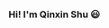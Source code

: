 ### Hi! I'm Qinxin Shu :smiley:

<!--[![krysxin's GitHub stats](https://github-readme-stats.vercel.app/api?username=krysxin&theme=algolia&show_icons=true)](https://github.com/krysxin/github-readme-stats) -->

<!--[![Top Langs](https://github-readme-stats.vercel.app/api/top-langs/?username=krysxin&theme=algolia&show_icons=true)](https://github.com/krysxin/github-readme-stats) -->

<!--
**krysxin/krysxin** is a ✨ _special_ ✨ repository because its `README.md` (this file) appears on your GitHub profile.

Here are some ideas to get you started:

- 🔭 I’m currently working on ...
- 🌱 I’m currently learning ...
- 👯 I’m looking to collaborate on ...
- 🤔 I’m looking for help with ...
- 💬 Ask me about ...
- 📫 How to reach me: ...
- 😄 Pronouns: ...
- ⚡ Fun fact: ...
-->
